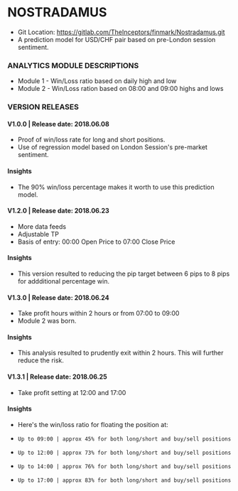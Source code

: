 # NOSTRADAMUS
*   Git Location: https://gitlab.com/TheInceptors/finmark/Nostradamus.git
*   A prediction model for USD/CHF pair based on pre-London session sentiment.

### ANALYTICS MODULE DESCRIPTIONS
*   Module 1 - Win/Loss ratio based on daily high and low 
*   Module 2 - Win/Loss ration based on 08:00 and 09:00 highs and lows

### VERSION RELEASES
#### V1.0.0 | Release date: 2018.06.08 
*   Proof of win/loss rate for long and short positions.
*   Use of regression model based on London Session's pre-market sentiment.

#### Insights
*   The 90% win/loss percentage makes it worth to use this prediction model.

#### V1.2.0 | Release date: 2018.06.23
*   More data feeds
*   Adjustable TP 
*   Basis of entry: 00:00 Open Price to 07:00 Close Price

#### Insights
*   This version resulted to reducing the pip target between 6 pips to 8 pips for addditional             percentage win. 

#### V1.3.0 | Release date: 2018.06.24
*   Take profit hours within 2 hours or from 07:00 to 09:00
*   Module 2 was born.

#### Insights
*   This analysis resulted to prudently exit within 2 hours. This will further reduce the risk. 

#### V1.3.1 | Release date: 2018.06.25
* Take profit setting at 12:00 and 17:00

#### Insights
* Here's the win/loss ratio for floating the position at:
*     Up to 09:00 | approx 45% for both long/short and buy/sell positions
*     Up to 12:00 | approx 73% for both long/short and buy/sell positions
*     Up to 14:00 | approx 76% for both long/short and buy/sell positions
*     Up to 17:00 | approx 83% for both long/short and buy/sell positions
